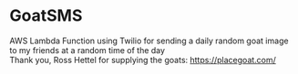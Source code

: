 # GoatSMS
AWS Lambda Function using Twilio for sending a daily random goat image to my friends at a random time of the day
<br/>
Thank you, Ross Hettel for supplying the goats: https://placegoat.com/
